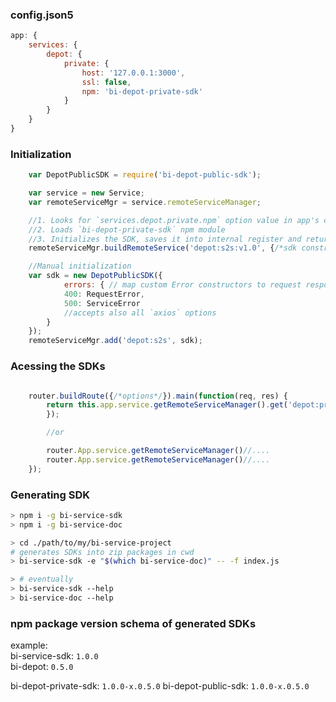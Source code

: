 
### config.json5
```javascript
app: {
    services: {
        depot: {
            private: {
                host: '127.0.0.1:3000',
                ssl: false,
                npm: 'bi-depot-private-sdk'
            }
        }
    }
}
```

### Initialization
```javascript
    var DepotPublicSDK = require('bi-depot-public-sdk');

    var service = new Service;
    var remoteServiceMgr = service.remoteServiceManager;

    //1. Looks for `services.depot.private.npm` option value in app's config
    //2. Loads `bi-depot-private-sdk` npm module
    //3. Initializes the SDK, saves it into internal register and returns the SDK object
    remoteServiceMgr.buildRemoteService('depot:s2s:v1.0', {/*sdk constructor options*/});

    //Manual initialization
    var sdk = new DepotPublicSDK({
            errors: { // map custom Error constructors to request response codes
            400: RequestError,
            500: ServiceError
            //accepts also all `axios` options
        }
    });
    remoteServiceMgr.add('depot:s2s', sdk);
```

### Acessing the SDKs

```javascript

    router.buildRoute({/*options*/}).main(function(req, res) {
        return this.app.service.getRemoteServiceManager().get('depot:private:v1.0').getServiceClients('bi-auth').then(function(response){
        });

        //or

        router.App.service.getRemoteServiceManager()//....
        router.App.service.getRemoteServiceManager()//....
    });
```

### Generating SDK

```bash
> npm i -g bi-service-sdk
> npm i -g bi-service-doc

> cd ./path/to/my/bi-service-project
# generates SDKs into zip packages in cwd
> bi-service-sdk -e "$(which bi-service-doc)" -- -f index.js

> # eventually
> bi-service-sdk --help
> bi-service-doc --help
```


### npm package version schema of generated SDKs

example:  
bi-service-sdk: `1.0.0`  
bi-depot: `0.5.0`

bi-depot-private-sdk: `1.0.0-x.0.5.0`
bi-depot-public-sdk: `1.0.0-x.0.5.0`

